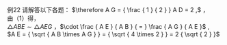 例22 请解答以下各题：
$\therefore A G = { \frac { 1 } { 2 } } A D = 2 ,$ ，  
由（1）得，  
$\triangle A B E \sim \triangle A E G$ ，$\cdot \frac { A E } { A B } { = } \frac { A G } { A E }$ ,  
$A E = { \sqrt { A B \times A G } } = { \sqrt { 4 \times 2 } } = 2 { \sqrt { 2 } }$
